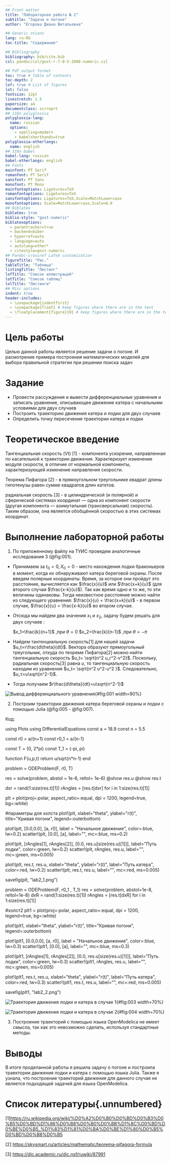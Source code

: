 ```yaml
---
## Front matter
title: "Лабораторная работа № 2"
subtitle: "Задача о погоне"
author: "Егорова Диана Витальевна"

## Generic otions
lang: ru-RU
toc-title: "Содержание"

## Bibliography
bibliography: bib/cite.bib
csl: pandoc/csl/gost-r-7-0-5-2008-numeric.csl

## Pdf output format
toc: true # Table of contents
toc-depth: 2
lof: true # List of figures
lot: false
fontsize: 12pt
linestretch: 1.5
papersize: a4
documentclass: scrreprt
## I18n polyglossia
polyglossia-lang:
  name: russian
  options:
	- spelling=modern
	- babelshorthands=true
polyglossia-otherlangs:
  name: english
## I18n babel
babel-lang: russian
babel-otherlangs: english
## Fonts
mainfont: PT Serif
romanfont: PT Serif
sansfont: PT Sans
monofont: PT Mono
mainfontoptions: Ligatures=TeX
romanfontoptions: Ligatures=TeX
sansfontoptions: Ligatures=TeX,Scale=MatchLowercase
monofontoptions: Scale=MatchLowercase,Scale=0.9
## Biblatex
biblatex: true
biblio-style: "gost-numeric"
biblatexoptions:
  - parentracker=true
  - backend=biber
  - hyperref=auto
  - language=auto
  - autolang=other*
  - citestyle=gost-numeric
## Pandoc-crossref LaTeX customization
figureTitle: "Рис."
tableTitle: "Таблица"
listingTitle: "Листинг"
lofTitle: "Список иллюстраций"
lotTitle: "Список таблиц"
lolTitle: "Листинги"
## Misc options
indent: true
header-includes:
  - \usepackage{indentfirst}
  - \usepackage{float} # keep figures where there are in the text
  - \floatplacement{figure}{H} # keep figures where there are in the text
---
```


# Цель работы

Целью данной работы является решение задачи о погоне. И расмотрение примера построения математических моделей для выбора правильной стратегии при решении поиска задач

# Задание

* Провести рассуждения и вывести дифференциальные уравнения и записать уравнение, описывающее движение катера с начальными условиями для двух случаев
* Построить траекторию движения катера и лодки для двух случаев
* Определить точку пересечения траектории катера и лодки 

# Теоретическое введение

Тангенциальная скорость (Vt) [1] - компонента ускорения, направленная по касательной к траектории движения. Характеризует изменение модуля скорости, в отличие от нормальной компоненты, характеризующей изменение направления скорости.

Теорема Пифагора [2] - в прямоугольном треугольнике квадрат длины гипотенузы равен сумме квадратов длин катетов. 

радиальная скорость [3] - в цилиндрической (и полярной) и сферической системах координат — одна из компонент скорости (другая компонента — азимутальная (трансверсальная) скорость). Таким образом, она является обобщённой скоростью в этих системах координат.

# Выполнение лабораторной работы

1. По приложенному файлу на ТУИС проведем аналогичные исследования 3 (@fig:001).

* Принимаем за $t_0=0, X_0=0$  - место нахождения лодки браконьеров в момент, когда их обнаруживают катера береговой охраны. После введем полярные координаты.
Время, за которое они пройдут это расстояние, вычисляется как $\frac{x}{υ}$ или $\frac{x+k}{υ}$ (для второго случая $\frac{x-k}{υ}$).  Так как время одно и то же, то эти величины одинаковы. 
Тогда неизвестное расстояние можно найти из следующего уравнения:  $\frac{x}{υ} = \frac{x+k}{υ}$ - в первом случае, $\frac{x}{υ} =  \frac{x-k}{υ}$ во втором случае.

* Отсюда мы найдем два значения $x_1$ и $x_2$, задачу будем решать для двух случаев : 

    $x_1=\frac{k}{n+1}$ ,при $\theta=0$
    $x_2=\frac{k}{n-1}$ ,при $\theta=-\pi$

* Найдем тангенциальную скорость[1] для нашей задачи $υ_t=r\frac{d\theta}{dt}$.
Вектора образуют прямоугольный треугольник, откуда по теореме Пифагора[2] можно найти тангенциальную скорость $υ_t= \sqrt{n^2 υ_r^2-v^2}$. Поскольку, радиальная скорость[3] равна $υ$, то тангенциальную скорость находим из уравнения $υ_t= \sqrt{n^2 υ^2-υ^2 }$. Следовательно, $υ_τ=υ\sqrt{n^2-1}$.
* Тогда получаем $r\frac{d\theta}{dt}=υ\sqrt{n^2-1}$

![Вывод дифференциального уравнения](image/1.jpg){#fig:001 width=90%}

2. Построим траектории движения катера береговой охраны и лодки с помощью Julia  (@fig:005 - @fig:007).

Код: 

using Plots
using DifferentialEquations
const a = 18.9
const n = 5.5

const r0 = a/(n+1)
const r0_1 = a/(n-1)

const T = (0, 2*pi)
const T_1 = (-pi, pi)

function F(u,p,t)
    return u/sqrt(n*n-1)
end

problem = ODEProblem(F, r0, T)

res = solve(problem, abstol = 1e-6, reltol= 1e-6)
@show res.u
@show res.t 

dxr = rand(1:size(res.t)[1])
rAngles = [res.t[dxr] for i in 1:size(res.t)[1]]

plt = plot(proj=:polar, aspect_ratio=:equal, dpi = 1200, legend=true, bg=:white)

#параметры для холста
plot!(plt, xlabel="theta", ylabel="r(t)", title="Кривая погони", legend=:outerbottom)

plot!(plt, [0.0,0.0], [a, r0], label = "Начальное движение", color=:blue, lw=0.2)
scatter!(plt, [0.0], [a], label="", mc=:blue, ms=0.2)

plot!(plt, [rAngles[1], rAngles[2]], [0.0, res.u[size(res.u)[1]]], label="Путь лодки", color=:green, lw=0.2)
scatter!(plt, rAngles, res.u, label="", mc=:green, ms=0.005)

plot!(plt, res.t, res.u, xlabel="theta", ylabel="r(t)", label="Путь катера", color=:red, lw=0.2)
scatter!(plt, res.t, res.u, label="", mc=:red, ms=0.005)

savefig(plt, "lab2_1.png")

problem = ODEProblem(F, r0_1 , T_1)
res = solve(problem, abstol=1e-8, reltol=1e-8)
dxR = rand(1:size(res.t)[1])
rAngles = [res.t[dxR] for i in 1:size(res.t)[1]]

#xoлст2
plt1 = plot(proj=:polar, aspect_ratio=:equal, dpi = 1200, legend=true, bg=:white)


plot!(plt1, xlabel="theta", ylabel="r(t)", title="Кривая погони", legend=:outerbottom)

plot!(plt1, [0.0,0.0], [a, r0], label = "Начальное движение", color=:blue, lw=0.3)
scatter!(plt1, [0.0], [a], label="", mc=:blue, ms=0.3)

plot!(plt1, [rAngles[1], rAngles[2]], [0.0, res.u[size(res.u)[1]]], label="Путь лодки", color=:green, lw=0.3)
scatter!(plt1, rAngles, res.u, label="", mc=:green, ms=0.005)

plot!(plt1, res.t, res.u, xlabel="theta", ylabel="r(t)", label="Путь катера", color=:red, lw=0.3)
scatter!(plt1, res.t, res.u, label="", mc=:red, ms=0.005)

savefig(plt1, "lab2_2.png")


![Траектория движения лодки и катера в случае 1](image/3.png){#fig:003 width=70%}

![Траектория движения лодки и катера в случае 2](image/4.png){#fig:004 width=70%}


3. Построение траекторий с помощью языка OpenModelica не имеет смысла, так как это невозможно сделать, используя стандартные методы.

# Выводы

В итоге проделанной работы я решила задачу о погоне и построила траектории движения лодки и катера с помощью языка Julia. Также я узнала, что построение траекторий движения для данного
случая не является подходящей задачей для языка OpenModelica.

# Список литературы{.unnumbered}

[1]https://ru.wikipedia.org/wiki/%D0%A2%D0%B0%D0%BD%D0%B3%D0%B5%D0%BD%D1%86%D0%B8%D0%B0%D0%BB%D1%8C%D0%BD%D0%BE%D0%B5_%D1%83%D1%81%D0%BA%D0%BE%D1%80%D0%B5%D0%BD%D0%B8%D0%B5

[2] https://skysmart.ru/articles/mathematic/teorema-pifagora-formula

[3] https://dic.academic.ru/dic.nsf/ruwiki/87991
